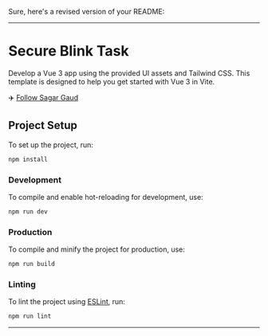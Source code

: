 Sure, here's a revised version of your README:

---

# Secure Blink Task

Develop a Vue 3 app using the provided UI assets and Tailwind CSS. This template is designed to help you get started with Vue 3 in Vite.


✈️ [Follow Sagar Gaud](https://www.linkedin.com/in/sagargaud332/)

## Project Setup

To set up the project, run:

```sh
npm install
```

### Development

To compile and enable hot-reloading for development, use:

```sh
npm run dev
```

### Production

To compile and minify the project for production, use:

```sh
npm run build
```

### Linting

To lint the project using [ESLint](https://eslint.org/), run:

```sh
npm run lint
```

---
